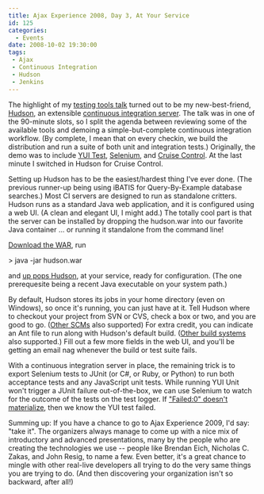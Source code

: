 ```yaml
---
title: Ajax Experience 2008, Day 3, At Your Service
id: 125
categories:
  - Events
date: 2008-10-02 19:30:00
tags: 
 - Ajax
 - Continuous Integration
 - Hudson
 - Jenkins
---
```


The highlight of my [testing tools talk](http://www.slideshare.net/ted.husted/testing-tools-presentation "testing tools talk") turned out to be my new-best-friend, [Hudson](https://hudson.dev.java.net/ "Hudson"), an extensible [continuous integration server](https://hudson.dev.java.net/ "continuous integration server"). The talk was in one of the 90-minute slots, so I split the agenda between reviewing some of the available tools and demoing a simple-but-complete continuous integration workflow. (By complete, I mean that on every checkin, we build the distribution and run a suite of both unit and integration tests.) Originally, the demo was to include [YUI Test](http://developer.yahoo.com/yui/yuitest/ "YUI Test"), [Selenium](http://selenium.openqa.org/ "Selenium"), and [Cruise Control](http://cruisecontrol.sourceforge.net/ "Cruise Control"). At the last minute I switched in Hudson for Cruise Control.

Setting up Hudson has to be the easiest/hardest thing I've ever done. (The previous runner-up being using iBATIS for Query-By-Example database searches.) Most CI servers are designed to run as standalone critters. Hudson runs as a standard Java web application, and it is configured using a web UI. (A clean and elegant UI, I might add.) The totally cool part is that the server can be installed by dropping the hudson.war into our favorite Java container ... or running it standalone from the command line!

[Download the WAR](http://hudson.gotdns.com/latest/hudson.war "Download the WAR"), run

<span class="quote">&gt; java -jar hudson.war</span>

and [up pops Hudson](http://hudson.gotdns.com/wiki/download/thumbnails/753667/1.png "up pops Hudson"), at your service, ready for configuration. (The one prerequesite being a recent Java executable on your system path.)

By default, Hudson stores its jobs in your home directory (even on Windows), so once it's running, you can just have at it. Tell Hudson where to checkout your project from SVN or CVS, check a box or two, and you are good to go. ([Other SCMs](http://hudson.gotdns.com/wiki/display/HUDSON/Plugins#Plugins-Sourcecodemanagement "Other SCMs") also supported) For extra credit, you can indicate an Ant file to run along with Hudson's default build. ([Other build systems](http://hudson.gotdns.com/wiki/display/HUDSON/Plugins#Plugins-Buildtools "Other build systems") also supported.) Fill out a few more fields in the web UI, and you'll be getting an email nag whenever the build or test suite fails.

With a continuous integration server in place, the remaining trick is to export Selenium tests to JUnit (or C#, or Ruby, or Python) to run both acceptance tests and any JavaScript unit tests. While running YUI Unit won't trigger a JUnit failure out-of-the-box, we can use Selenium to watch for the outcome of the tests on the test logger. If ["Failed:0" doesn't materialize](http://developer.yahoo.com/yui/examples/yuitest/yt-simple-example.html), then we know the YUI test failed.

Summing up: If you have a chance to go to Ajax Experience 2009, I'd say: "take it". The organizers always manage to come up with a nice mix of introductory and advanced presentations, many by the people who are creating the technologies we use -- people like Brendan Eich, Nicholas C. Zakas, and John Resig, to name a few. Even better, it's a great chance to mingle with other real-live developers all trying to do the very same things you are trying to do. (And then discovering your organization isn't so backward, after all!)